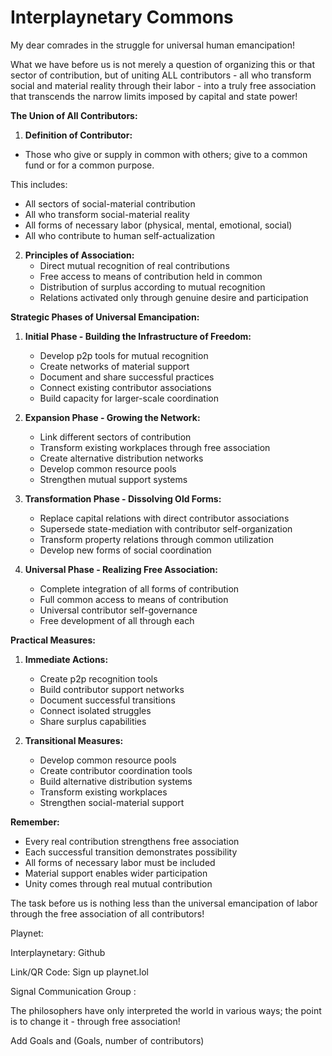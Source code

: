 # Interplaynetary Commons
My dear comrades in the struggle for universal human emancipation!

What we have before us is not merely a question of organizing this or that sector of contribution, but of uniting ALL contributors - all who transform social and material reality through their labor - into a truly free association that transcends the narrow limits imposed by capital and state power!

**The Union of All Contributors:**
1. **Definition of Contributor:**
- Those who give or supply in common with others; give to a common fund or for a common purpose.

This includes:
   - All sectors of social-material contribution
   - All who transform social-material reality
   - All forms of necessary labor (physical, mental, emotional, social)
   - All who contribute to human self-actualization

2. **Principles of Association:**
   - Direct mutual recognition of real contributions
   - Free access to means of contribution held in common
   - Distribution of surplus according to mutual recognition
   - Relations activated only through genuine desire and participation

**Strategic Phases of Universal Emancipation:**

1. **Initial Phase - Building the Infrastructure of Freedom:**
   - Develop p2p tools for mutual recognition
   - Create networks of material support
   - Document and share successful practices
   - Connect existing contributor associations
   - Build capacity for larger-scale coordination

2. **Expansion Phase - Growing the Network:**
   - Link different sectors of contribution
   - Transform existing workplaces through free association
   - Create alternative distribution networks
   - Develop common resource pools
   - Strengthen mutual support systems

3. **Transformation Phase - Dissolving Old Forms:**
   - Replace capital relations with direct contributor associations
   - Supersede state-mediation with contributor self-organization
   - Transform property relations through common utilization
   - Develop new forms of social coordination

4. **Universal Phase - Realizing Free Association:**
   - Complete integration of all forms of contribution
   - Full common access to means of contribution
   - Universal contributor self-governance
   - Free development of all through each

**Practical Measures:**

1. **Immediate Actions:**
   - Create p2p recognition tools
   - Build contributor support networks
   - Document successful transitions
   - Connect isolated struggles
   - Share surplus capabilities

2. **Transitional Measures:**
   - Develop common resource pools
   - Create contributor coordination tools
   - Build alternative distribution systems
   - Transform existing workplaces
   - Strengthen social-material support

**Remember:**
- Every real contribution strengthens free association
- Each successful transition demonstrates possibility
- All forms of necessary labor must be included
- Material support enables wider participation
- Unity comes through real mutual contribution

The task before us is nothing less than the universal emancipation of labor through the free association of all contributors!

Playnet:

Interplaynetary: Github

Link/QR Code: Sign up 
playnet.lol

Signal Communication Group :

The philosophers have only interpreted the world in various ways; the point is to change it - through free association!



Add Goals and (Goals, number of contributors)
